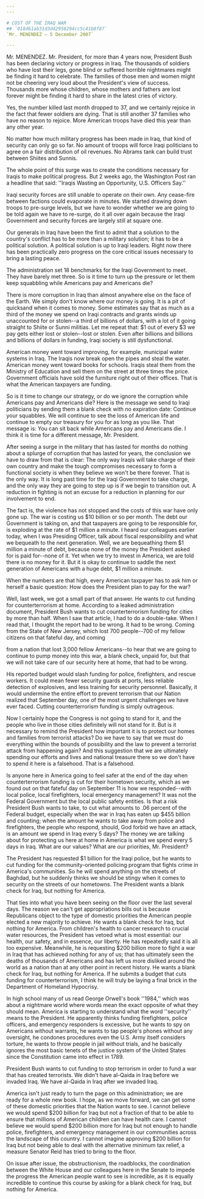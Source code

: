 ```yaml
---
---

# COST OF THE IRAQ WAR
## `018d61ab31d3d42958294cc5c41b8f87`
`Mr. MENENDEZ — 5 December 2007`

---
```



Mr. MENENDEZ. Mr. President, for more than 4 years now, President 
Bush has been declaring victory or progress in Iraq. The thousands of 
soldiers who have lost their legs, gone blind or suffered horrible 
nightmares might be finding it hard to celebrate. The families of those 
men and women might not be cheering very loud about the President's 
view of success. Thousands more whose children, whose mothers and 
fathers are lost forever might be finding it hard to share in the 
latest cries of victory.

Yes, the number killed last month dropped to 37, and we certainly 
rejoice in the fact that fewer soldiers are dying. That is still 
another 37 families who have no reason to rejoice. More American troops 
have died this year than any other year.

No matter how much military progress has been made in Iraq, that kind 
of security can only go so far. No amount of troops will force Iraqi 
politicians to agree on a fair distribution of oil revenues. No Abrams 
tank can build trust between Shiites and Sunnis.

The whole point of this surge was to create the conditions necessary 
for Iraqis to make political progress. But 2 weeks ago, the Washington 
Post ran a headline that said: ''Iraqis Wasting an Opportunity, U.S. 
Officers Say.''

Iraqi security forces are still unable to operate on their own. Any 
cease-fire between factions could evaporate in minutes. We started 
drawing down troops to pre-surge levels, but we have to wonder whether 
we are going to be told again we have to re-surge, do it all over again 
because the Iraqi Government and security forces are largely still at 
square one.

Our generals in Iraq have been the first to admit that a solution to 
the country's conflict has to be more than a military solution; it has 
to be a political solution. A political solution is up to Iraqi 
leaders. Right now there has been practically zero progress on the core 
critical issues necessary to bring a lasting peace.

The administration set 18 benchmarks for the Iraqi Government to 
meet. They have barely met three. So is it time to turn up the pressure 
or let them keep squabbling while Americans pay and Americans die?

There is more corruption in Iraq than almost anywhere else on the 
face of the Earth. We simply don't know where our money is going. It is 
a pit of quicksand when it comes to money. Some estimates say that as 
much as a third of the money we spend on Iraqi contracts and grants 
winds up unaccounted for or stolen--a third of billions of dollars, 
with a lot of it going straight to Shiite or Sunni militias. Let me 
repeat that: $1 out of every $3 we pay gets either lost or stolen--lost 
or stolen. Even after billions and billions and billions of dollars in 
funding, Iraqi society is still dysfunctional.


American money went toward improving, for example, municipal water 
systems in Iraq. The Iraqis now break open the pipes and steal the 
water. American money went toward books for schools. Iraqis steal them 
from the Ministry of Education and sell them on the street at three 
times the price. Government officials have sold the furniture right out 
of their offices. That is what the American taxpayers are funding.

So is it time to change our strategy, or do we ignore the corruption 
while Americans pay and Americans die? Here is the message we send to 
Iraqi politicians by sending them a blank check with no expiration 
date: Continue your squabbles. We will continue to see the loss of 
American life and continue to empty our treasury for you for as long as 
you like. That message is: You can sit back while Americans pay and 
Americans die. I think it is time for a different message, Mr. 
President.

After seeing a surge in the military that has lasted for months do 
nothing about a splurge of corruption that has lasted for years, the 
conclusion we have to draw from that is clear: The only way Iraqis will 
take charge of their own country and make the tough compromises 
necessary to form a functional society is when they believe we won't be 
there forever. That is the only way. It is long past time for the Iraqi 
Government to take charge, and the only way they are going to step up 
is if we begin to transition out. A reduction in fighting is not an 
excuse for a reduction in planning for our involvement to end.

The fact is, the violence has not stopped and the costs of this war 
have only gone up. The war is costing us $10 billion or so per month. 
The debt our Government is taking on, and that taxpayers are going to 
be responsible for, is exploding at the rate of $1 million a minute. I 
heard our colleagues earlier today, when I was Presiding Officer, talk 
about fiscal responsibility and what we bequeath to the next 
generation. Well, we are bequeathing them $1 million a minute of debt, 
because none of the money the President asked for is paid for--none of 
it. Yet when we try to invest in America, we are told there is no money 
for it. But it is okay to continue to saddle the next generation of 
Americans with a huge debt, $1 million a minute.

When the numbers are that high, every American taxpayer has to ask 
him or herself a basic question: How does the President plan to pay for 
the war?

Well, last week, we got a small part of that answer. He wants to cut 
funding for counterterrorism at home. According to a leaked 
administration document, President Bush wants to cut counterterrorism 
funding for cities by more than half. When I saw that article, I had to 
do a double-take. When I read that, I thought the report had to be 
wrong. It had to be wrong. Coming from the State of New Jersey, which 
lost 700 people--700 of my fellow citizens on that fateful day, and 
coming


from a nation that lost 3,000 fellow Americans--to hear that we are 
going to continue to pump money into this war, a blank check, unpaid 
for, but that we will not take care of our security here at home, that 
had to be wrong.

His reported budget would slash funding for police, firefighters, and 
rescue workers. It could mean fewer security guards at ports, less 
reliable detection of explosives, and less training for security 
personnel. Basically, it would undermine the entire effort to prevent 
terrorism that our Nation realized that September day, one of the most 
urgent challenges we have ever faced. Cutting counterterrorism funding 
is simply outrageous.

Now I certainly hope the Congress is not going to stand for it, and 
the people who live in those cities definitely will not stand for it. 
But is it necessary to remind the President how important it is to 
protect our homes and families from terrorist attacks? Do we have to 
say that we must do everything within the bounds of possibility and the 
law to prevent a terrorist attack from happening again? And this 
suggestion that we are ultimately spending our efforts and lives and 
national treasure there so we don't have to spend it here is a 
falsehood. That is a falsehood.

Is anyone here in America going to feel safer at the end of the day 
when counterterrorism funding is cut for their hometown security, which 
as we found out on that fateful day on September 11 is how we 
responded--with local police, local firefighters, local emergency 
management? It was not the Federal Government but the local public 
safety entities. Is that a risk President Bush wants to take, to cut 
what amounts to .06 percent of the Federal budget, especially when the 
war in Iraq has eaten up $455 billion and counting; when the amount he 
wants to take away from police and firefighters, the people who 
respond, should, God forbid we have an attack, is an amount we spend in 
Iraq every 5 days? The money we are talking about for protecting us 
here at home in America is what we spend every 5 days in Iraq. What are 
our values? What are our priorities, Mr. President?

The President has requested $1 billion for the Iraqi police, but he 
wants to cut funding for the community-oriented policing program that 
fights crime in America's communities. So he will spend anything on the 
streets of Baghdad, but he suddenly thinks we should be stingy when it 
comes to security on the streets of our hometowns. The President wants 
a blank check for Iraq, but nothing for America.

That ties into what you have been seeing on the floor over the last 
several days. The reason we can't get appropriations bills out is 
because Republicans object to the type of domestic priorities the 
American people elected a new majority to achieve. He wants a blank 
check for Iraq, but nothing for America. From children's health to 
cancer research to crucial water resources, the President has vetoed 
what is most essential: our health, our safety, and in essence, our 
liberty. He has repeatedly said it is all too expensive. Meanwhile, he 
is requesting $200 billion more to fight a war in Iraq that has 
achieved nothing for any of us; that has ultimately seen the deaths of 
thousands of Americans and has left us more disliked around the world 
as a nation than at any other point in recent history. He wants a blank 
check for Iraq, but nothing for America. If he submits a budget that 
cuts funding for counterterrorism, I think he will truly be laying a 
final brick in the Department of Homeland Hypocrisy.


In high school many of us read George Orwell's book ''1984,'' which 
was about a nightmare world where words mean the exact opposite of what 
they should mean. America is starting to understand what the word 
''security'' means to the President. He apparently thinks funding 
firefighters, police officers, and emergency responders is excessive, 
but he wants to spy on Americans without warrants, he wants to tap 
people's phones without any oversight, he condones procedures even the 
U.S. Army itself considers torture, he wants to throw people in jail 
without trials, and he basically ignores the most basic tenets of the 
justice system of the United States since the Constitution came into 
effect in 1789.

President Bush wants to cut funding to stop terrorism in order to 
fund a war that has created terrorists. We didn't have al-Qaida in Iraq 
before we invaded Iraq. We have al-Qaida in Iraq after we invaded Iraq.

America isn't just ready to turn the page on this administration; we 
are ready for a whole new book. I hope, as we move forward, we can get 
some of these domestic priorities that the Nation wants to see. I 
cannot believe we would spend $200 billion for Iraq but not a fraction 
of that to be able to ensure that millions of American children can 
have health care. I cannot believe we would spend $200 billion more for 
Iraq but not enough to handle police, firefighters, and emergency 
management in our communities across the landscape of this country. I 
cannot imagine approving $200 billion for Iraq but not being able to 
deal with the alternative minimum tax relief, a measure Senator Reid 
has tried to bring to the floor.

On issue after issue, the obstructionism, the roadblocks, the 
coordination between the White House and our colleagues here in the 
Senate to impede the progress the American people want to see is 
incredible, as it is equally incredible to continue this course by 
asking for a blank check for Iraq, but nothing for America.
